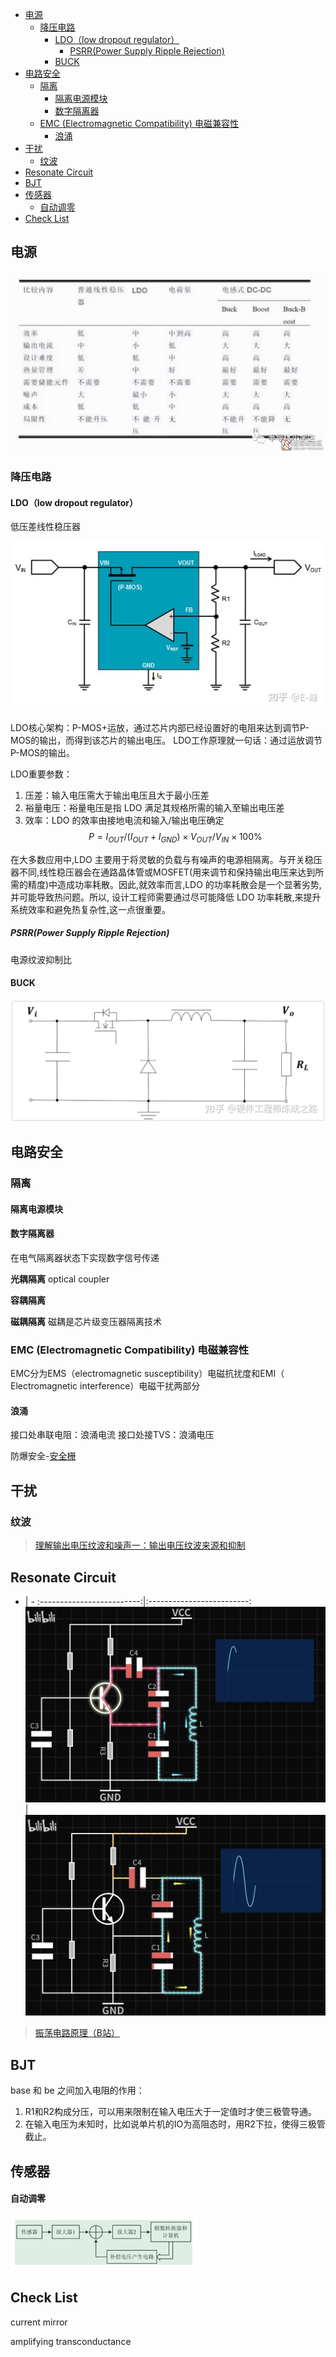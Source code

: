 
- [电源](#电源)
  - [降压电路](#降压电路)
    - [LDO（low dropout regulator）](#ldolow-dropout-regulator)
      - [PSRR(Power Supply Ripple Rejection)](#psrrpower-supply-ripple-rejection)
    - [BUCK](#buck)
- [电路安全](#电路安全)
  - [隔离](#隔离)
    - [隔离电源模块](#隔离电源模块)
    - [数字隔离器](#数字隔离器)
  - [EMC (Electromagnetic Compatibility) 电磁兼容性](#emc-electromagnetic-compatibility-电磁兼容性)
    - [浪涌](#浪涌)
- [干扰](#干扰)
  - [纹波](#纹波)
- [Resonate Circuit](#resonate-circuit)
- [BJT](#bjt)
- [传感器](#传感器)
    - [自动调零](#自动调零)
- [Check List](#check-list)


## 电源

![](src/img/电源电压电路对比.png)

### 降压电路


#### LDO（low dropout regulator）

低压差线性稳压器

![](src/img/LDO原理图.png)

LDO核心架构：P-MOS+运放，通过芯片内部已经设置好的电阻来达到调节P-MOS的输出，而得到该芯片的输出电压。
LDO工作原理就一句话：通过运放调节P-MOS的输出。

LDO重要参数：
1. 压差：输入电压需大于输出电压且大于最小压差
2. 裕量电压：裕量电压是指 LDO 满足其规格所需的输入至输出电压差
3. 效率：LDO 的效率由接地电流和输入/输出电压确定
$$P = I_{OUT}/(I_{OUT}+I_{GND})\times V_{OUT}/V_{IN}\times 100\% $$

在大多数应用中,LDO 主要用于将灵敏的负载与有噪声的电源相隔离。与开关稳压器不同,线性稳压器会在通路晶体管或MOSFET(用来调节和保持输出电压来达到所需的精度)中造成功率耗散。因此,就效率而言,LDO 的功率耗散会是一个显著劣势,并可能导致热问题。所以, 设计工程师需要通过尽可能降低 LDO 功率耗散,来提升系统效率和避免热复杂性,这一点很重要。

##### PSRR(Power Supply Ripple Rejection)
电源纹波抑制比

#### BUCK
![](src/img/BUCK原理图.png)

## 电路安全

### 隔离

#### 隔离电源模块


#### 数字隔离器
在电气隔离器状态下实现数字信号传递

**光耦隔离**
optical coupler 

**容耦隔离**

**磁耦隔离**
磁耦是芯片级变压器隔离技术


### EMC (Electromagnetic Compatibility) 电磁兼容性

EMC分为EMS（electromagnetic susceptibility）电磁抗扰度和EMI（ Electromagnetic interference）电磁干扰两部分

#### 浪涌
接口处串联电阻：浪涌电流
接口处接TVS：浪涌电压

防爆安全-[安全栅](../Ex/IntrinsicSafety.md#安全栅)

## 干扰

### 纹波
> [理解输出电压纹波和噪声一：输出电压纹波来源和抑制](https://e2echina.ti.com/blogs_/b/power_house/posts/53234)

## Resonate Circuit

 - | -
:-------------------------:|:-------------------------:
![](src/img/ResonateCircuitBJT1.png) | ![](src/img/ResonateCircuitBJT2.png)

> [振荡电路原理（B站）](https://www.bilibili.com/video/BV1La4y1g7GC/?spm_id_from=333.788&vd_source=bc1fa6dcfe143fdb1cf9fab62f9aae02)


## BJT
base 和 be 之间加入电阻的作用：
1. R1和R2构成分压，可以用来限制在输入电压大于一定值时才使三极管导通。
2. 在输入电压为未知时，比如说单片机的IO为高阻态时，用R2下拉，使得三极管截止。

## 传感器
#### 自动调零
![](src/img/传感器自动调零逻辑.png)

## Check List
current mirror

amplifying transconductance